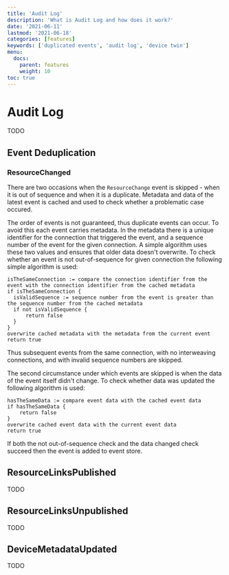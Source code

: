```yaml
---
title: 'Audit Log'
description: 'What is Audit Log and how does it work?'
date: '2021-06-11'
lastmod: '2021-06-18'
categories: [features]
keywords: ['duplicated events', 'audit log', 'device twin']
menu:
  docs:
    parent: features
    weight: 10
toc: true
---
```


# Audit Log

TODO

## Event Deduplication

### ResourceChanged

There are two occasions when the `ResourceChange` event is skipped - when it is out of sequence and when it is a duplicate. Metadata and data of the latest event is cached and used to check whether a problematic case occured.

The order of events is not guaranteed, thus duplicate events can occur. To avoid this each event carries metadata. In the metadata there is a unique identifier for the connection that triggered the event, and a sequence number of the event for the given connection. A simple algorithm uses these two values and ensures that older data doesn't overwrite. To check whether an event is not out-of-sequence for given connection the following simple algorithm is used:

```pseudocode
isTheSameConnection := compare the connection identifier from the event with the connection identifier from the cached metadata
if isTheSameConnection {
  isValidSequence := sequence number from the event is greater than the sequence number from the cached metadata
  if not isValidSequence {
      return false
  }
}
overwrite cached metadata with the metadata from the current event
return true
```

Thus subsequent events from the same connection, with no interweaving connections, and with invalid sequence numbers are skipped.

The second circumstance under which events are skipped is when the data of the event itself didn't change. To check whether data was updated the following algorithm is used:

```pseudocode
hasTheSameData := compare event data with the cached event data
if hasTheSameData {
    return false
}
overwrite cached event data with the current event data
return true
```

If both the not out-of-sequence check and the data changed check succeed then the event is added to event store.

## ResourceLinksPublished

TODO

## ResourceLinksUnpublished

TODO

## DeviceMetadataUpdated

TODO
